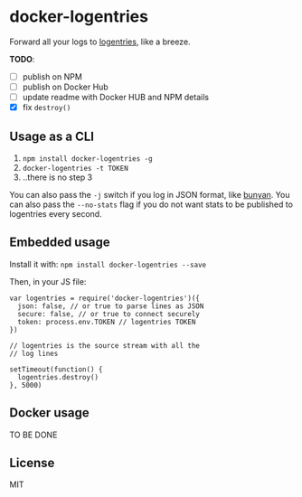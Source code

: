 # docker-logentries

Forward all your logs to [logentries](logentries.com), like a breeze.

__TODO__:

* [ ] publish on NPM
* [ ] publish on Docker Hub
* [ ] update readme with Docker HUB and NPM details
* [x] fix `destroy()`

## Usage as a CLI

1. `npm install docker-logentries -g`
2. `docker-logentries -t TOKEN`
3. ..there is no step 3

You can also pass the `-j` switch if you log in JSON format, like
[bunyan](http://npm.im/bunyan).
You can also pass the `--no-stats` flag if you do not want stats to be
published to logentries every second.

## Embedded usage

Install it with: `npm install docker-logentries --save`

Then, in your JS file:

```
var logentries = require('docker-logentries')({
  json: false, // or true to parse lines as JSON
  secure: false, // or true to connect securely
  token: process.env.TOKEN // logentries TOKEN
})

// logentries is the source stream with all the
// log lines

setTimeout(function() {
  logentries.destroy()
}, 5000)
```

## Docker usage

TO BE DONE

## License

MIT
